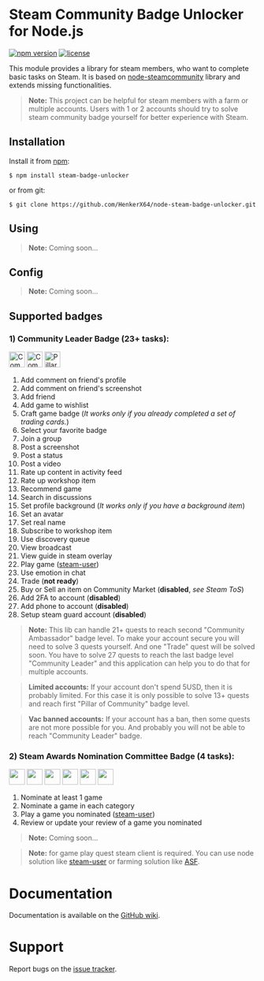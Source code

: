 # Steam Community Badge Unlocker for Node.js
[![npm version](https://img.shields.io/npm/v/steam-badge-unlocker.svg)](https://npmjs.com/package/steam-badge-unlocker)
[![license](https://img.shields.io/npm/l/node-steam-badge-unlocker.svg)](https://github.com/HenkerX64/node-steam-badge-unlocker/blob/master/LICENSE)

This module provides a library for steam members, who want to complete basic tasks on Steam. It is based on [node-steamcommunity](https://github.com/DoctorMcKay/node-steamcommunity) library and extends missing functionalities.

> **Note:** This project can be helpful for steam members with a farm or multiple accounts. Users with 1 or 2 accounts should try to solve steam community badge yourself for better experience with Steam.

## Installation

Install it from [npm](https://www.npmjs.com/package/steam-badge-unlocker):

    $ npm install steam-badge-unlocker

or from git:

    $ git clone https://github.com/HenkerX64/node-steam-badge-unlocker.git

## Using

> **Note:** Coming soon...

## Config

> **Note:** Coming soon...

## Supported badges

### 1) Community Leader Badge (23+ tasks):

  [<img src="https://community.cloudflare.steamstatic.com/public/images/badges/01_community/communityleader_80.png" width="32px" height="32px" title="Community Leader (27+ completed quests)">](https://steamcommunity.com/my/badges/2)
  <img src="https://community.cloudflare.steamstatic.com/public/images/badges/01_community/community03_80.png" width="32px" height="32px" title="Community Ambassador (21+ completed quests)">
  <img src="https://community.cloudflare.steamstatic.com/public/images/badges/01_community/community02_80.png" width="32px" height="32px" title="Pillar of Community (13+ completed quests)">

1. Add comment on friend's profile
2. Add comment on friend's screenshot
3. Add friend
4. Add game to wishlist
5. Craft game badge (_It works only if you already completed a set of trading cards._)
6. Select your favorite badge
7. Join a group
8. Post a screenshot
9. Post a status
10. Post a video
11. Rate up content in activity feed
12. Rate up workshop item
13. Recommend game
14. Search in discussions
15. Set profile background (_It works only if you have a background item_)
16. Set an avatar
17. Set real name
18. Subscribe to workshop item
19. Use discovery queue
20. View broadcast
21. View guide in steam overlay
22. Play game ([steam-user](https://github.com/DoctorMcKay/node-steam-user))
23. Use emotion in chat
24. Trade (**not ready**)
25. Buy or Sell an item on Community Market (**disabled**, _see Steam ToS_)
26. Add 2FA to account (**disabled**)
27. Add phone to account (**disabled**)
28. Setup steam guard account (**disabled**)

> **Note:** This lib can handle 21+ quests to reach second "Community Ambassador" badge level.
> To make your account secure you will need to solve 3 quests yourself.
> And one "Trade" quest will be solved soon. You have to solve 27 quests to reach the last badge level "Community Leader" and this application can help you to do that for multiple accounts.

> **Limited accounts:** If your account don't spend 5USD, then it is probably limited. For this case it is only possible to solve 13+ quests and reach first "Pillar of Community" badge level.

> **Vac banned accounts:** If your account has a ban, then some quests are not more possible for you. And probably you will not be able to reach "Community Leader" badge.

### 2) Steam Awards Nomination Committee Badge (4 tasks):

[<img src="https://community.cloudflare.steamstatic.com/public/images/badges/56_steamawardnominations/level04_80.png" width="32px" height="32px">](https://steamcommunity.com/my/badges/56)
[<img src="https://community.cloudflare.steamstatic.com/public/images/badges/50_steamawardnominations/level04_80.png" width="32px" height="32px">](https://steamcommunity.com/my/badges/50)
[<img src="https://community.cloudflare.steamstatic.com/public/images/badges/43_steamawardnominations/level04_80.png" width="32px" height="32px">](https://steamcommunity.com/my/badges/43)
[<img src="https://community.cloudflare.steamstatic.com/public/images/badges/30_steamawardnominations/level04_80.png" width="32px" height="32px">](https://steamcommunity.com/my/badges/31)
[<img src="https://community.cloudflare.steamstatic.com/public/images/badges/27_steamawardnominations/level04_80.png" width="32px" height="32px">](https://steamcommunity.com/my/badges/27)
[<img src="https://community.cloudflare.steamstatic.com/public/images/badges/25_steamawardnominations/level04_80.png" width="32px" height="32px">](https://steamcommunity.com/my/badges/25)

1. Nominate at least 1 game
2. Nominate a game in each category
3. Play a game you nominated ([steam-user](https://github.com/DoctorMcKay/node-steam-user))
4. Review or update your review of a game you nominated

> **Note:** Coming soon...


> **Note:** for game play quest steam client is required. You can use node solution like [steam-user](https://github.com/DoctorMcKay/node-steam-user) or farming solution like [ASF](https://github.com/JustArchiNET/ArchiSteamFarm).

# Documentation

Documentation is available on the [GitHub wiki](https://github.com/HenkerX64/node-steam-badge-unlocker/wiki).

# Support

Report bugs on the [issue tracker](https://github.com/HenkerX64/node-steam-badge-unlocker/issues).
